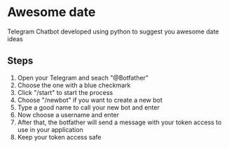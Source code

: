 # Awesome date
Telegram Chatbot developed using python to suggest you awesome date ideas

## Steps

1. Open your Telegram and seach "@Botfather"
2. Choose the one with a blue checkmark
3. Click "/start" to start the process
4. Choose "/newbot" if you want to create a new bot
5. Type a good name to call your new bot and enter
6. Now choose a username and enter
7. After that, the botfather will send a message with your token access to use in your application
8. Keep your token access safe
